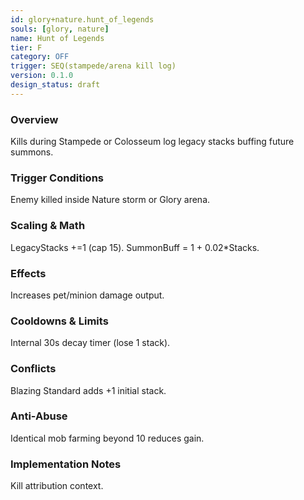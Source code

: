 ```yaml
---
id: glory+nature.hunt_of_legends
souls: [glory, nature]
name: Hunt of Legends
tier: F
category: OFF
trigger: SEQ(stampede/arena kill log)
version: 0.1.0
design_status: draft
---
```

### Overview
Kills during Stampede or Colosseum log legacy stacks buffing future summons.
### Trigger Conditions
Enemy killed inside Nature storm or Glory arena.
### Scaling & Math
LegacyStacks +=1 (cap 15). SummonBuff = 1 + 0.02*Stacks.
### Effects
Increases pet/minion damage output.
### Cooldowns & Limits
Internal 30s decay timer (lose 1 stack).
### Conflicts
Blazing Standard adds +1 initial stack.
### Anti-Abuse
Identical mob farming beyond 10 reduces gain.
### Implementation Notes
Kill attribution context.
